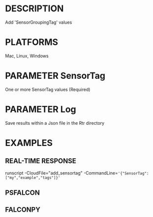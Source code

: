 # DESCRIPTION
Add 'SensorGroupingTag' values

# PLATFORMS
Mac, Linux, Windows

# PARAMETER SensorTag
One or more SensorTag values (Required)

# PARAMETER Log
Save results within a Json file in the Rtr directory

# EXAMPLES

## REAL-TIME RESPONSE
runscript -CloudFile="add_sensortag" -CommandLine=```'{"SensorTag":["my","example","tags"]}'```

## PSFALCON

## FALCONPY
